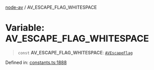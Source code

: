 [node-av](../globals.md) / AV\_ESCAPE\_FLAG\_WHITESPACE

# Variable: AV\_ESCAPE\_FLAG\_WHITESPACE

> `const` **AV\_ESCAPE\_FLAG\_WHITESPACE**: [`AVEscapeFlag`](../type-aliases/AVEscapeFlag.md)

Defined in: [constants.ts:1888](https://github.com/seydx/av/blob/f8631fc881b394300b1479f511d55cf1c370a87f/src/constants/constants.ts#L1888)
